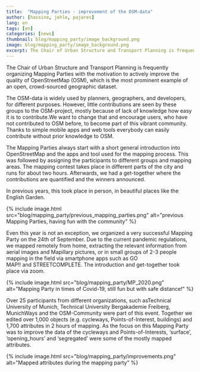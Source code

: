 ```yaml
---
title:  "Mapping Parties - improvement of the OSM-data"
author: [hassine, jehle, pajares]
lang: en
tags: [en]
categories: [news]
thumbnail: blog/mapping_party/image_background.png
image: blog/mapping_party/image_background.png
excerpt: The Chair of Urban Structure and Transport Planning is frequently organizing Mapping Parties with the motivation to actively improve the quality of OpenStreetMap (OSM), which is the most prominent example of an open, crowd-sourced geographic dataset.
---
```

The Chair of Urban Structure and Transport Planning is frequently organizing Mapping Parties with the motivation to actively improve the quality of OpenStreetMap (OSM), which is the most prominent example of an open, crowd-sourced geographic dataset.

The OSM-data is widely used by planners, geographers, and developers, for different purposes. However, little contributions are seen by these groups to the OSM-project, mostly because of lack of knowledge how easy it is to contribute.We want to change that and encourage users, who have not contributed to OSM before, to become part of this vibrant community. Thanks to simple mobile apps and web tools everybody can easily contribute without prior knowledge to OSM.

The Mapping Parties always start with a short general introduction into OpenStreetMap and the apps and tool used  for the mapping process. This was followed by assigning the participants to different groups and mapping areas. The mapping contest takes place in different parts of the city and runs for about two hours. Afterwards, we had a get-together where the contributions are quantified and the winners announced. 

In previous years, this took place in person, in beautiful places like the English Garden.

{% include image.html src="blog/mapping_party/previous_mapping_parties.png" alt="previous Mapping Parties, having fun with the community" %} 

Even this year is not an exception, we organized a very successful Mapping Party on the 24th of September. Due to the current pandemic regulations, we mapped remotely from home, extracting the relevant information from aerial images and Mapillary pictures, or in small groups of 2-3 people mapping in the field via smartphone apps such as GO MAP!! and STREETCOMPLETE. The introduction and get-together took place via zoom. 

{% include image.html src="blog/mapping_party/MP_2020.png" alt="Mapping Party in times of Covid-19, still fun but with safe distance!" %} 

Over 25 participants from different organizations, such asTechnical University of Munich, Technical University Bergakademie Freiberg, MunichWays and the OSM-Community were part of this event. Together we  edited over 1,000 objects (e.g. cycleways, Points-of-Interest, buildings) and 1,700 attributes in 2 hours of mapping. As the focus on this Mapping Party was to improve the data of the cycleways and Points-of-Interests, ‘surface’, ‘opening_hours’ and ‘segregated’ were some of the mostly mapped attributes.  


{% include image.html src="blog/mapping_party/improvements.png" alt="Mapped attributes during the mapping party" %} 



